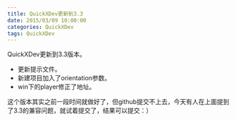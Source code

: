 ```yaml
---
title: QuickXDev更新到3.3
date: 2015/03/09 10:00:00
categories: QuickXDev
tags: QuickXDev
---
```


QuickXDev更新到3.3版本。

* 更新提示文件。
* 新建项目加入了orientation参数。
* win下的player修正了地址。

这个版本其实之前一段时间就做好了，但github提交不上去，今天有人在上面提到了3.3的兼容问题，就试着提交了，结果可以提交：）
